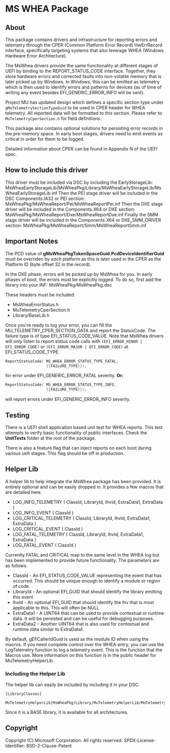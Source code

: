 # MS WHEA Package

## About

This package contains drivers and infrastructure for reporting errors and telemetry through the CPER (Common Platform
Error Record) HwErrRecord interface, specifically targeting systems that also leverage WHEA (Windows Hardware Error Architecture).

The MsWhea drivers provide the same functionality at different stages of UEFI by binding to the REPORT_STATUS_CODE interface.
Together, they store hardware errors and corrected faults into non-volatile memory that is later picked up by Windows. In
Windows, this can be emitted as telemetry which is then used to identify errors and patterns for devices (as of time of writing
any event besides EFI_GENERIC_ERROR_INFO will be sent).

Project MU has updated design which defines a specific section type under `gMuTelemetrySectionTypeGuid` to be used in CPER
header for WHEA telemetry. All reported data will be formatted to this section. Please refer to `MuTelemetryCperSection.h`
for field definitions.

This package also contains optional solutions for persisting error records in the pre-memory space. In early boot stages,
drivers need to emit events as critical in order for them to be logged.

Detailed information about CPER can be found in Appendix N of the UEFI spec.

## How to include this driver

This driver must be included via DSC by including the EarlyStorageLib: MsWheaEarlyStorageLib|MsWheaPkg/Library/MsWheaEarlyStorageLib/MsWheaEarlyStorageLib.inf
Then the PEI stage driver will be included in the DSC Components.IA32 or PEI section: MsWheaPkg/MsWheaReport/Pei/MsWheaReportPei.inf
Then the DXE stage driver will be included in the Components.X64 or DXE section: MsWheaPkg/MsWheaReport/Dxe/MsWheaReportDxe.inf
Finally the SMM stage driver will be included in the Components.X64 or DXE_SMM_DRIVER section: MsWheaPkg/MsWheaReport/Smm/MsWheaReportSmm.inf

## Important Notes

The PCD value of __gMsWheaPkgTokenSpaceGuid.PcdDeviceIdentifierGuid__ must be overriden by *each* platform as this is later
used in the CPER as the Platform ID (byte offset 32 in the record).

In the DXE phase, errors will be picked up by MsWhea for you. In early phases of boot, the errors must be explicitly logged.
To do so, first add the library into your INF: MsWheaPkg/MsWheaPkg.dec

These headers must be included:

- MsWheaErrorStatus.h
- MuTelemetryCperSection.h
- Library/BaseLib.h

Once you're ready to log your error, you can fill the MU_TELEMETRY_CPER_SECTION_DATA and report the StatusCode. The failure
type is of type EFI_STATUS_CODE_VALUE. Note that MsWhea drivers will only listen to report status code calls with
`(EFI_ERROR_MINOR | EFI_ERROR_CODE)` or `(EFI_ERROR_MAJOR | EFI_ERROR_CODE)` at EFI_STATUS_CODE_TYPE.

```c
ReportStatusCode( MS_WHEA_ERROR_STATUS_TYPE_FATAL,
                  {{FAILURE_TYPE}});
```

for error under EFI_GENERIC_ERROR_FATAL severity. __Or:__

```c
ReportStatusCode( MS_WHEA_ERROR_STATUS_TYPE_INFO,
                  {{FAILURE_TYPE}});
```

will report errors under EFI_GENERIC_ERROR_INFO severity.

## Testing

There is a UEFI shell application based unit test for WHEA reports.  This test attempts to verify basic functionality of
public interfaces.  Check the **UnitTests** folder at the root of the package.

There is also a feature flag that can inject reports on each boot during various uefi stages. This flag should be off in
production.

## Helper Lib

A helper lib to help integrate the MsWhea package has been provided. It is entirely optional and can be easily dropped in.
It provides a few macros that are detailed here.

- LOG_INFO_TELEMETRY ( ClassId, LibraryId, IhvId, ExtraData1, ExtraData )
- LOG_INFO_EVENT ( ClassId )
- LOG_CRITICAL_TELEMETRY ( ClassId, LibraryId, IhvId, ExtraData1, ExtraData )
- LOG_CRITICAL_EVENT ( ClassId )
- LOG_FATAL_TELEMETRY ( ClassId, LibraryId, IhvId, ExtraData1, ExtraData )
- LOG_FATAL_EVENT ( ClassId )

Currently FATAL and CRITICAL map to the same level in the WHEA log but has been implemented to provide future functionality.
The parameters are as follows.

- ClassId - An EFI_STATUS_CODE_VALUE representing the event that has occurred. This should be unique enough to identify a
            module or region of code.
- LibraryId - An optional EFI_GUID that should identify the library emitting this event
- IhvId - An optional EFI_GUID that should identify the Ihv that is most applicable to this. This will often be NULL
- ExtraData1 - A UINT64 that can be used to provide contextual or runtime data. It will be persisted and can be useful for
                debugging purposes.
- ExtraData2 - Another UINT64 that is also used for contextual and runtime data similar to ExtraData1.

By default, gEfiCallerIdGuid is used as the module ID when using the macros. If you need complete control over the WHEA entry,
you can use the LogTelemetry function to log a telemetry event. This is the function that the Macros use. More information
on this function is in the public header for MuTelemetryHelperLib.

### Including the Helper Lib

The helper lib can easily be included by including it in your DSC.

```text
[LibraryClasses]
  MuTelemetryHelperLib|MsWheaPkg/Library/MuTelemetryHelperLib/MuTelemetryHelperLib.inf
```

Since it is a BASE library, it is available for all architectures.

## Copyright

Copyright (C) Microsoft Corporation. All rights reserved.
SPDX-License-Identifier: BSD-2-Clause-Patent
